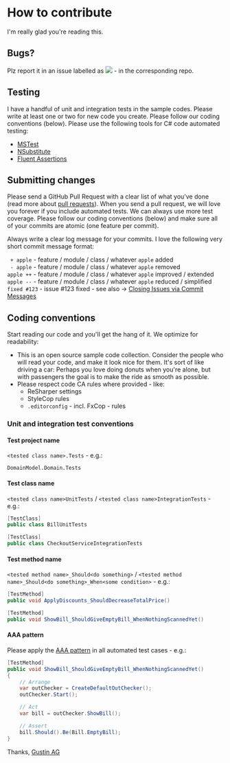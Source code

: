 
# How to contribute
I'm really glad you're reading this.

## Bugs?
Plz report it in an issue labelled as [![](https://i.imgur.com/JflcH01.png)](../labels/bug) - in the corresponding repo.

## Testing
I have a handful of unit and integration tests in the sample codes.
Please write at least one or two for new code you create.
Please follow our coding conventions (below). Please use the following tools for C# code automated testing:
 + [MSTest](https://github.com/microsoft/testfx)
 + [NSubstitute](https://nsubstitute.github.io)
 + [Fluent Assertions](https://fluentassertions.com)

## Submitting changes
Please send a GitHub Pull Request with a clear list of what you've done (read more about [pull requests](http://help.github.com/pull-requests)).
When you send a pull request, we will love you forever if you include automated tests. We can always use more test coverage.
Please follow our coding conventions (below) and make sure all of your commits are atomic (one feature per commit).

Always write a clear log message for your commits. I love the following very short commit message format:

` + apple` - feature / module / class / whatever `apple` added <br />
` - apple` - feature / module / class / whatever `apple` removed <br />
`apple ++` - feature / module / class / whatever `apple` improved / extended <br />
`apple --` - feature / module / class / whatever `apple` reduced / simplified <br />
`fixed #123` - issue #123 fixed - see also &rarr; [Closing Issues via Commit Messages](https://github.blog/2013-01-22-closing-issues-via-commit-messages)

## Coding conventions

Start reading our code and you'll get the hang of it. We optimize for readability:

  * This is an open source sample code collection. Consider the people who will read your code, and make it look nice for them. It's sort of like driving a car: Perhaps you love doing donuts when you're alone, but with passengers the goal is to make the ride as smooth as possible.
  * Please respect code CA rules where provided - like:
     * ReSharper settings
     * StyleCop rules
     * `.editorconfig` - incl. FxCop - rules

### Unit and integration test conventions
#### Test project name
`<tested class name>.Tests` - e.g.:

`DomainModel.Domain.Tests`

#### Test class name
`<tested class name>UnitTests` / `<tested class name>IntegrationTests` - e.g.:

```c#
[TestClass]
public class BillUnitTests
```
```c#
[TestClass]
public class CheckoutServiceIntegrationTests
```

#### Test method name
`<tested method name>_Should<do something>` / `<tested method name>_Should<do something>_When<some condition>` - e.g.:

```c#
[TestMethod]
public void ApplyDiscounts_ShouldDecreaseTotalPrice()
```
```c#
[TestMethod]
public void ShowBill_ShouldGiveEmptyBill_WhenNothingScannedYet()
```

#### AAA pattern
Please apply the [AAA pattern](https://www.thephilocoder.com/unit-testing-aaa-pattern) in all automated test cases - e.g.:

```c#
[TestMethod]
public void ShowBill_ShouldGiveEmptyBill_WhenNothingScannedYet()
{
    // Arrange
    var outChecker = CreateDefaultOutChecker();
    outChecker.Start();

    // Act
    var bill = outChecker.ShowBill();

    // Assert
    bill.Should().Be(Bill.EmptyBill);
}
```

Thanks,
[Gustin AG](https://gustinsblog.wordpress.com)
